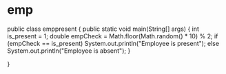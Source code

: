 # emp
public class emppresent {
	public static void main(String[] args) {
	int is_present = 1;
	double empCheck = Math.floor(Math.random() * 10) % 2;
	if  (empCheck == is_present)
		System.out.println("Employee is present");
	else
		System.out.println("Employee is absent");
 	}

}
